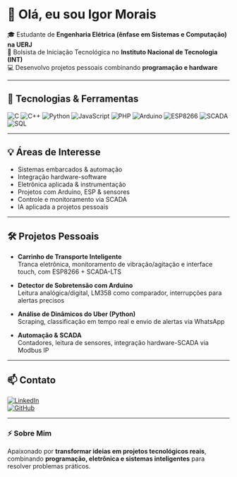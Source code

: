 # 👋 Olá, eu sou Igor Morais

🎓 Estudante de **Engenharia Elétrica (ênfase em Sistemas e Computação) na UERJ**  
🔬 Bolsista de Iniciação Tecnológica no **Instituto Nacional de Tecnologia (INT)**  
💻 Desenvolvo projetos pessoais combinando **programação e hardware**  

---

## 🚀 Tecnologias & Ferramentas

![C](https://img.shields.io/badge/C-00599C?style=flat&logo=c) 
![C++](https://img.shields.io/badge/C++-00599C?style=flat&logo=c%2B%2B) 
![Python](https://img.shields.io/badge/Python-3776AB?style=flat&logo=python) 
![JavaScript](https://img.shields.io/badge/JavaScript-F7DF1E?style=flat&logo=javascript) 
![PHP](https://img.shields.io/badge/PHP-777BB4?style=flat&logo=php) 
![Arduino](https://img.shields.io/badge/Arduino-D83A3A?style=flat&logo=arduino) 
![ESP8266](https://img.shields.io/badge/ESP8266-FF69B4?style=flat) 
![SCADA](https://img.shields.io/badge/SCADA-4B0082?style=flat) 
![SQL](https://img.shields.io/badge/SQL-4479A1?style=flat&logo=sql) 

---

## 💡 Áreas de Interesse

- Sistemas embarcados & automação  
- Integração hardware-software  
- Eletrônica aplicada & instrumentação  
- Projetos com Arduino, ESP & sensores  
- Controle e monitoramento via SCADA  
- IA aplicada a projetos pessoais  

---

## 🛠️ Projetos Pessoais

- **Carrinho de Transporte Inteligente**  
  Tranca eletrônica, monitoramento de vibração/agitação e interface touch, com ESP8266 + SCADA-LTS  

- **Detector de Sobretensão com Arduino**  
  Leitura analógica/digital, LM358 como comparador, interrupções para alertas precisos  

- **Análise de Dinâmicos do Uber (Python)**  
  Scraping, classificação em tempo real e envio de alertas via WhatsApp  

- **Automação & SCADA**  
  Contadores, leitura de sensores, integração hardware-SCADA via Modbus IP  

---

## 📫 Contato

[![LinkedIn](https://img.shields.io/badge/LinkedIn-0A66C2?style=flat&logo=linkedin&logoColor=white)](https://www.linkedin.com/in/igor-morais)  
[![GitHub](https://img.shields.io/badge/GitHub-181717?style=flat&logo=github&logoColor=white)](https://github.com/igor-morais)  

---

### ⚡ Sobre Mim

Apaixonado por **transformar ideias em projetos tecnológicos reais**, combinando **programação, eletrônica e sistemas inteligentes** para resolver problemas práticos.
